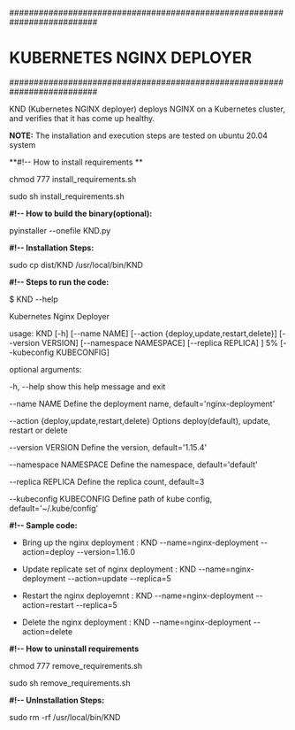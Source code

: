##########################################################################
#                   KUBERNETES NGINX DEPLOYER                            #
##########################################################################
 
KND (Kubernetes NGINX deployer) deploys NGINX on a Kubernetes cluster, and verifies that it has come up healthy.

**NOTE:** The installation and execution steps are tested on ubuntu 20.04 system

**#!-- How to install requirements **

chmod 777 install_requirements.sh

sudo sh install_requirements.sh 

**#!-- How to build the binary(optional):**

pyinstaller --onefile KND.py

**#!-- Installation Steps:**

sudo cp dist/KND /usr/local/bin/KND

**#!-- Steps to run the code:**

$ KND --help

Kubernetes Nginx Deployer

usage: KND [-h] [--name NAME] [--action {deploy,update,restart,delete}] [--version VERSION] [--namespace NAMESPACE] [--replica REPLICA] ]   5%
           [--kubeconfig KUBECONFIG]

optional arguments:

  -h, --help            show this help message and exit
  
  --name NAME           Define the deployment name, default='nginx-deployment'
  
  --action {deploy,update,restart,delete}
                        Options deploy(default), update, restart or delete
                        
  --version VERSION     Define the version, default='1.15.4'
  
  --namespace NAMESPACE
                        Define the namespace, default='default'
                        
  --replica REPLICA     Define the replica count, default=3
  
  --kubeconfig KUBECONFIG
                        Define path of kube config, default='~/.kube/config'
                        


**#!-- Sample code:**

- Bring up the nginx deployment            : KND --name=nginx-deployment --action=deploy --version=1.16.0
 
- Update replicate set of nginx deployment : KND --name=nginx-deployment --action=update --replica=5
 
- Restart the nginx deployemnt             : KND --name=nginx-deployment --action=restart --replica=5

- Delete the nginx deployment              : KND --name=nginx-deployment --action=delete

**#!-- How to uninstall requirements**

chmod 777 remove_requirements.sh

sudo sh remove_requirements.sh

**#!-- UnInstallation Steps:**

sudo rm -rf /usr/local/bin/KND

